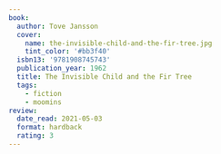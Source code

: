 ```yaml
---
book:
  author: Tove Jansson
  cover:
    name: the-invisible-child-and-the-fir-tree.jpg
    tint_color: '#bb3f40'
  isbn13: '9781908745743'
  publication_year: 1962
  title: The Invisible Child and the Fir Tree
  tags:
    - fiction
    - moomins
review:
  date_read: 2021-05-03
  format: hardback
  rating: 3
---
```

